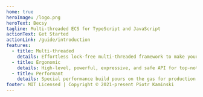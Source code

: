```yaml
---
home: true
heroImage: /logo.png
heroText: Becsy
tagline: Multi-threaded ECS for TypeScript and JavaScript
actionText: Get Started
actionLink: /guide/introduction
features:
  - title: Multi-threaded
    details: Effortless lock-free multi-threaded framework to make your apps fly.
  - title: Ergonomic
    details: High-level, powerful, expressive, and safe API for top-notch DX.
  - title: Performant
    details: Special performance build pours on the gas for production deployments.
footer: MIT Licensed | Copyright © 2021-present Piotr Kaminski
---
```

